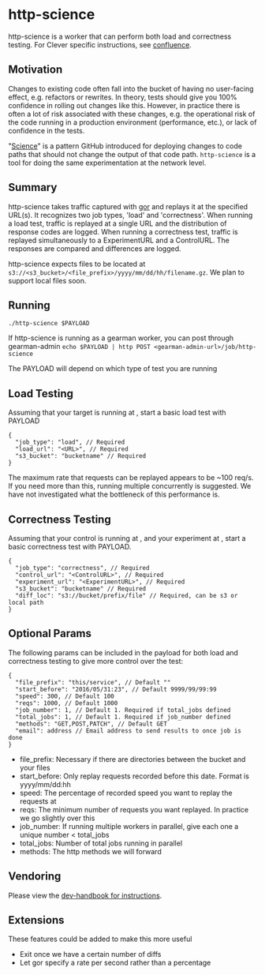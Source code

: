 # http-science

http-science is a worker that can perform both load and correctness testing. For Clever specific instructions, see [confluence](https://clever.atlassian.net/wiki/display/ENG/Use+http-science).


## Motivation

Changes to existing code often fall into the bucket of having no user-facing effect, e.g. refactors or rewrites. In theory, tests should give you 100% confidence in rolling out changes like this. However, in practice there is often a lot of risk associated with these changes, e.g. the operational risk of the code running in a production environment (performance, etc.), or lack of confidence in the tests.

"[Science](http://zachholman.com/talk/move-fast-break-nothing/)" is a pattern GitHub introduced for deploying changes to code paths that should not change the output of that code path. `http-science` is a tool for doing the same experimentation at the network level.


## Summary

http-science takes traffic captured with [gor](https://github.com/buger/gor) and replays it at the specified URL(s). It recognizes two job types, 'load' and 'correctness'. When running a load test, traffic is replayed at a single URL and the distribution of response codes are logged. When running a correctness test, traffic is replayed simultaneously to a ExperimentURL and a ControlURL. The responses are compared and differences are logged.

http-science expects files to be located at `s3://<s3_bucket>/<file_prefix>/yyyy/mm/dd/hh/filename.gz`. We plan to support local files soon.

## Running

`./http-science $PAYLOAD`

If http-science is running as a gearman worker, you can post through gearman-admin
`echo $PAYLOAD | http POST <gearman-admin-url>/job/http-science`

The PAYLOAD will depend on which type of test you are running

## Load Testing

Assuming that your target is running at <URL>, start a basic load test with PAYLOAD

```
{
  "job_type": "load", // Required
  "load_url": "<URL>", // Required
  "s3_bucket": "bucketname" // Required
}
```

The maximum rate that requests can be replayed appears to be ~100 req/s. If you need more than this, running multiple concurrently is suggested. We have not investigated what the bottleneck of this performance is.

## Correctness Testing

Assuming that your control is running at <ControlURL>, and your experiment at <ExperimentURL>, start a basic correctness test with PAYLOAD.

```
{
  "job_type": "correctness", // Required
  "control_url": "<ControlURL>", // Required
  "experiment_url": "<ExperimentURL>", // Required
  "s3_bucket": "bucketname" // Required
  "diff_loc": "s3://bucket/prefix/file" // Required, can be s3 or local path
}
```


## Optional Params
The following params can be included in the payload for both load and correctness testing to give more control over the test:
```
{
  "file_prefix": "this/service", // Default ""
  "start_before": "2016/05/31:23", // Default 9999/99/99:99
  "speed": 300, // Default 100
  "reqs": 1000, // Default 1000
  "job_number": 1, // Default 1. Required if total_jobs defined
  "total_jobs": 1, // Default 1. Required if job_number defined
  "methods": "GET,POST,PATCH", // Default GET
  "email": address // Email address to send results to once job is done
}
```

* file_prefix: Necessary if there are directories between the bucket and your files
* start_before: Only replay requests recorded before this date. Format is yyyy/mm/dd:hh
* speed: The percentage of recorded speed you want to replay the requests at
* reqs: The minimum number of requests you want replayed. In practice we go slightly over this
* job_number: If running multiple workers in parallel, give each one a unique number < total_jobs
* total_jobs: Number of total jobs running in parallel
* methods: The http methods we will forward

## Vendoring

Please view the [dev-handbook for instructions](https://github.com/Clever/dev-handbook/blob/master/golang/godep.md).

## Extensions

These features could be added to make this more useful

* Exit once we have a certain number of diffs
* Let gor specify a rate per second rather than a percentage
